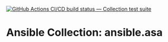 [![GitHub Actions CI/CD build status — Collection test suite](https://github.com/coll-test/ansible.asa/workflows/Collection%20test%20suite/badge.svg?branch=master)](https://github.com/coll-test/ansible.asa/actions?query=workflow%3A%22Collection%20test%20suite%22)

Ansible Collection: ansible.asa
=================================================